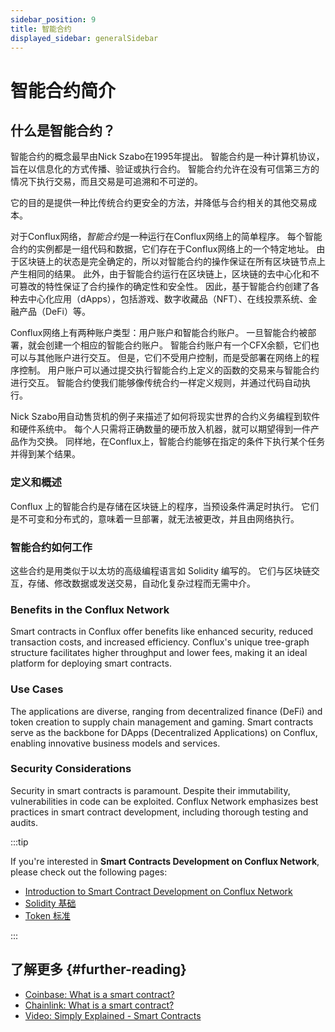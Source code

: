 ```yaml
---
sidebar_position: 9
title: 智能合约
displayed_sidebar: generalSidebar
---
```


# 智能合约简介

## 什么是智能合约？

智能合约的概念最早由Nick Szabo在1995年提出。 智能合约是一种计算机协议，旨在以信息化的方式传播、验证或执行合约。 智能合约允许在没有可信第三方的情况下执行交易，而且交易是可追溯和不可逆的。

它的目的是提供一种比传统合约更安全的方法，并降低与合约相关的其他交易成本。

对于Conflux网络，*智能合约*是一种运行在Conflux网络上的简单程序。 每个智能合约的实例都是一组代码和数据，它们存在于Conflux网络上的一个特定地址。 由于区块链上的状态是完全确定的，所以对智能合约的操作保证在所有区块链节点上产生相同的结果。 此外，由于智能合约运行在区块链上，区块链的去中心化和不可篡改的特性保证了合约操作的确定性和安全性。 因此，基于智能合约创建了各种去中心化应用（dApps），包括游戏、数字收藏品（NFT）、在线投票系统、金融产品（DeFi）等。

Conflux网络上有两种账户类型：用户账户和智能合约账户。 一旦智能合约被部署，就会创建一个相应的智能合约账户。 智能合约账户有一个CFX余额，它们也可以与其他账户进行交互。 但是，它们不受用户控制，而是受部署在网络上的程序控制。 用户账户可以通过提交执行智能合约上定义的函数的交易来与智能合约进行交互。 智能合约使我们能够像传统合约一样定义规则，并通过代码自动执行。

Nick Szabo用自动售货机的例子来描述了如何将现实世界的合约义务编程到软件和硬件系统中。 每个人只需将正确数量的硬币放入机器，就可以期望得到一件产品作为交换。 同样地，在Conflux上，智能合约能够在指定的条件下执行某个任务并得到某个结果。

### 定义和概述
Conflux 上的智能合约是存储在区块链上的程序，当预设条件满足时执行。 它们是不可变和分布式的，意味着一旦部署，就无法被更改，并且由网络执行。

### 智能合约如何工作
这些合约是用类似于以太坊的高级编程语言如 Solidity 编写的。 它们与区块链交互，存储、修改数据或发送交易，自动化复杂过程而无需中介。

### Benefits in the Conflux Network
Smart contracts in Conflux offer benefits like enhanced security, reduced transaction costs, and increased efficiency. Conflux's unique tree-graph structure facilitates higher throughput and lower fees, making it an ideal platform for deploying smart contracts.

### Use Cases
The applications are diverse, ranging from decentralized finance (DeFi) and token creation to supply chain management and gaming. Smart contracts serve as the backbone for DApps (Decentralized Applications) on Conflux, enabling innovative business models and services.

### Security Considerations
Security in smart contracts is paramount. Despite their immutability, vulnerabilities in code can be exploited. Conflux Network emphasizes best practices in smart contract development, including thorough testing and audits.

:::tip

If you're interested in **Smart Contracts Development on Conflux Network**, please check out the following pages:

- [Introduction to Smart Contract Development on Conflux Network](../build/smart-contracts/introduction-to-smart-contracts.md)
- [Solidity 基础](../build/smart-contracts/solidity-basics.md)
- [Token 标准](../build/smart-contracts/token-standards.md)

:::

## 了解更多 {#further-reading}

- [Coinbase: What is a smart contract?](https://www.coinbase.com/learn/crypto-basics/what-is-a-smart-contract)
- [Chainlink: What is a smart contract?](https://chain.link/education/smart-contracts)
- [Video: Simply Explained - Smart Contracts](https://youtu.be/ZE2HxTmxfrI)